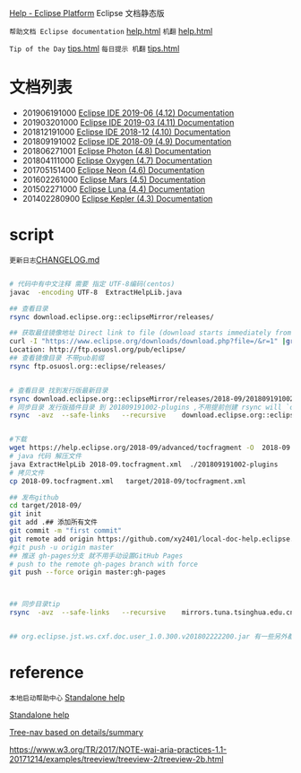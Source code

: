 
[Help - Eclipse Platform](https://help.eclipse.org)
Eclipse 文档静态版

`帮助文档 Eclipse documentation` [help.html](help.html)
`机翻` [help.html](help.html?tocfragment=../local-doc-help.eclipse.org-2019-06.zh/tocfragment.xml)

`Tip of the Day` [tips.html](tips.html)
`每日提示 机翻` [tips.html](tips.html?provider=../local-doc-help.eclipse.org-tips/org.eclipse.jdt.tips.user.zh-CN/provider.json)

# 文档列表 

* 201906191000 [Eclipse IDE 2019-06 (4.12) Documentation](help.html?tocfragment=../local-doc-help.eclipse.org-2019-06/tocfragment.xml) 
* 201903201000 [Eclipse IDE 2019-03 (4.11) Documentation](help.html?tocfragment=../local-doc-help.eclipse.org-2019-03/tocfragment.xml) 
* 201812191000 [Eclipse IDE 2018-12 (4.10) Documentation](help.html?tocfragment=../local-doc-help.eclipse.org-2018-12/tocfragment.xml)
* 201809191002 [Eclipse IDE 2018-09 (4.9) Documentation](help.html?tocfragment=../local-doc-help.eclipse.org-2018-09/tocfragment.xml)
* 201806271001 [Eclipse Photon (4.8) Documentation](help.html?tocfragment=../local-doc-help.eclipse.org-photon/tocfragment.xml)
* 201804111000 [Eclipse Oxygen (4.7) Documentation](help.html?tocfragment=../local-doc-help.eclipse.org-oxygen/tocfragment.xml)
* 201705151400 [Eclipse Neon (4.6) Documentation](help.html?tocfragment=../local-doc-help.eclipse.org-neon/tocfragment.xml)
* 201602261000 [Eclipse Mars (4.5) Documentation](help.html?tocfragment=../local-doc-help.eclipse.org-mars/tocfragment.xml)
* 201502271000 [Eclipse Luna (4.4) Documentation](help.html?tocfragment=../local-doc-help.eclipse.org-luna/tocfragment.xml)
* 201402280900 [Eclipse Kepler (4.3) Documentation](help.html?tocfragment=../local-doc-help.eclipse.org-kepler/tocfragment.xml)
 

# script

`更新日志`[CHANGELOG.md](CHANGELOG.md)


 ```bash
 
 # 代码中有中文注释 需要 指定 UTF-8编码(centos)
javac  -encoding UTF-8  ExtractHelpLib.java
 
## 查看目录
rsync download.eclipse.org::eclipseMirror/releases/

## 获取最佳镜像地址 Direct link to file (download starts immediately from best mirror)
curl -I "https://www.eclipse.org/downloads/download.php?file=/&r=1" |grep ocation
Location: http://ftp.osuosl.org/pub/eclipse/
## 查看镜像目录 不带pub前缀
rsync ftp.osuosl.org::eclipse/releases/


# 查看目录 找到发行版最新目录
rsync download.eclipse.org::eclipseMirror/releases/2018-09/201809191002/plugins/*.jar 
# 同步目录 发行版插件目录 到 201809191002-plugins ,不用提前创建 rsync will `created directory` 
rsync  -avz  --safe-links   --recursive    download.eclipse.org::eclipseMirror/releases/2018-09/201809191002/plugins/*.jar ./201809191002-plugins


#下载
wget https://help.eclipse.org/2018-09/advanced/tocfragment -O  2018-09.tocfragment.xml 
# java 代码 解压文件
java ExtractHelpLib 2018-09.tocfragment.xml  ./201809191002-plugins
# 拷贝文件
cp 2018-09.tocfragment.xml   target/2018-09/tocfragment.xml

## 发布github
cd target/2018-09/
git init
git add .## 添加所有文件
git commit -m "first commit"
git remote add origin https://github.com/xy2401/local-doc-help.eclipse.org-2018-09.git
#git push -u origin master
## 推送 gh-pages分支 就不用手动设置GitHub Pages
# push to the remote gh-pages branch with force
git push --force origin master:gh-pages
 


 ## 同步目录tip
 rsync  -avz  --safe-links   --recursive    mirrors.tuna.tsinghua.edu.cn::eclipse/eclipse/tips/ ../local-doc-help.eclipse.org-tips


## org.eclipse.jst.ws.cxf.doc.user_1.0.300.v201802222200.jar 有一些另外都 jar 不在 xml 里面 。额外解压

```


# reference
 

`本地启动帮助中心` [Standalone help](https://help.eclipse.org/2019-06/index.jsp?topic=/org.eclipse.platform.doc.isv/guide/ua_help_setup_infocenter.htm&cp=2_0_19_1_0_2)

[Standalone help](help.html#/org.eclipse.platform.doc.isv/guide/ua_help_setup_standalone.htm)



[Tree-nav based on details/summary](https://codepen.io/dsheiko/pen/MvEpXm)


https://www.w3.org/TR/2017/NOTE-wai-aria-practices-1.1-20171214/examples/treeview/treeview-2/treeview-2b.html

 

